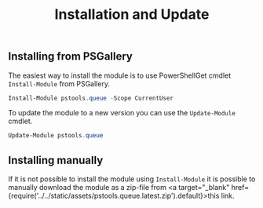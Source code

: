 ﻿---
id: installation
title: Installation and Update
---

## Installing from PSGallery

The easiest way to install the module is to use PowerShellGet cmdlet <code>Install-Module</code> from PSGallery.

```powershell
Install-Module pstools.queue -Scope CurrentUser
```

To update the module to a new version you can use the <code>Update-Module</code> cmdlet.

```powershell
Update-Module pstools.queue
```

## Installing manually

If it is not possible to install the module using <code>Install-Module</code> it is possible to manually download the module as a zip-file from <a target="_blank" href={require('../../static/assets/pstools.queue.latest.zip').default}>this link</a>.

